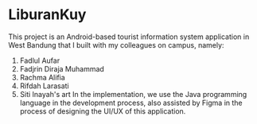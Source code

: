 # LiburanKuy
This project is an Android-based tourist information system application in West Bandung that I built with my colleagues on campus, namely:
1. Fadlul Aufar
2. Fadjrin Diraja Muhammad
3. Rachma Alifia
4. Rifdah Larasati
5. Siti Inayah's art
In the implementation, we use the Java programming language in the development process, also assisted by Figma in the process of designing the UI/UX of this application.
